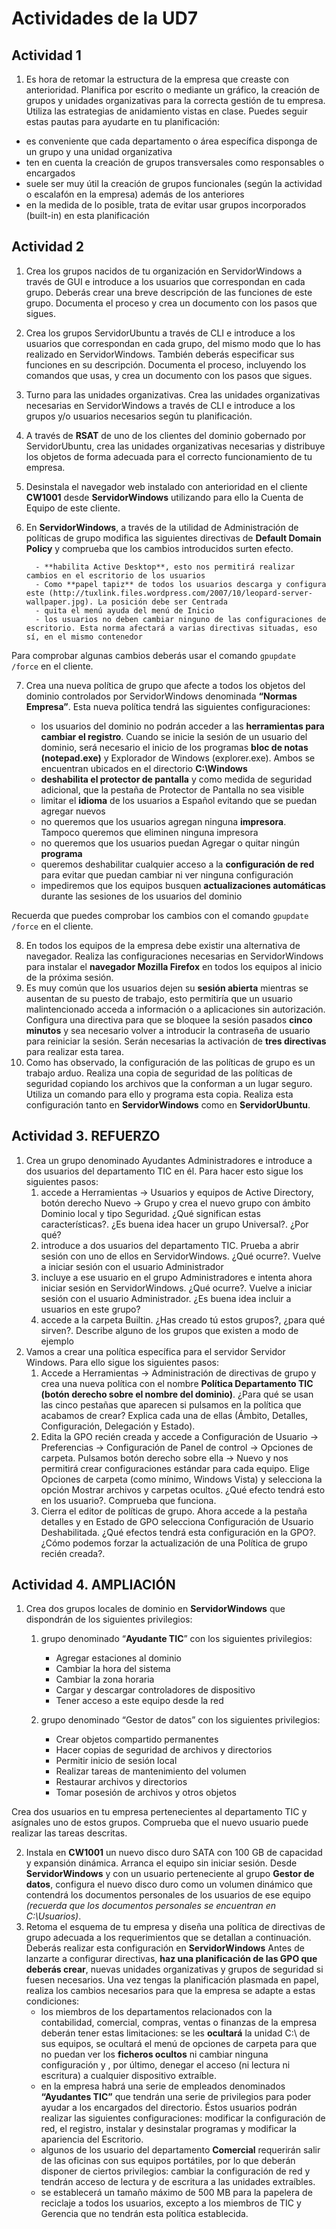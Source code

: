 # Actividades de la UD7

## Actividad 1

1. Es hora de retomar la estructura de la empresa que creaste con anterioridad. Planifica por escrito o mediante un gráfico, la creación de grupos y unidades organizativas para la correcta gestión de tu empresa. Utiliza las estrategias de anidamiento vistas en clase. Puedes seguir estas pautas para ayudarte en tu planificación:

- es conveniente que cada departamento o área específica disponga de un grupo y una unidad organizativa
- ten en cuenta la creación de grupos transversales como responsables o encargados
- suele ser muy útil la creación de grupos funcionales (según la actividad o escalafón en la empresa) además de los anteriores
- en la medida de lo posible, trata de evitar usar grupos incorporados (built-in) en esta planificación

## Actividad 2

1.  Crea los grupos nacidos de tu organización en ServidorWindows a través de GUI e introduce a los usuarios que correspondan en cada grupo. Deberás crear una breve descripción de las funciones de este grupo. Documenta el proceso y crea un documento con los pasos que sigues.
2.  Crea los grupos ServidorUbuntu a través de CLI e introduce a los usuarios que correspondan en cada grupo, del mismo modo que lo has realizado en ServidorWindows. También deberás especificar sus funciones en su descripción. Documenta el proceso, incluyendo los comandos que usas, y crea un documento con los pasos que sigues.
3.  Turno para las unidades organizativas. Crea las unidades organizativas necesarias en ServidorWindows a través de CLI e introduce a los grupos y/o usuarios necesarios según tu planificación.
4.  A través de **RSAT** de uno de los clientes del dominio gobernado por ServidorUbuntu, crea las unidades organizativas necesarias y distribuye los objetos de forma adecuada para el correcto funcionamiento de tu empresa.
5.  Desinstala el navegador web instalado con anterioridad en el cliente **CW1001** desde **ServidorWindows** utilizando para ello la Cuenta de Equipo de este cliente.
6.  En **ServidorWindows**, a través de la utilidad de Administración de políticas de grupo modifica las siguientes directivas de **Default Domain Policy** y comprueba que los cambios introducidos surten efecto.

          - **habilita Active Desktop**, esto nos permitirá realizar cambios en el escritorio de los usuarios
          - Como **papel tapiz** de todos los usuarios descarga y configura este (http://tuxlink.files.wordpress.com/2007/10/leopard-server-wallpaper.jpg). La posición debe ser Centrada
          - quita el menú ayuda del menú de Inicio
          - los usuarios no deben cambiar ninguno de las configuraciones de escritorio. Esta norma afectará a varias directivas situadas, eso sí, en el mismo contenedor

Para comprobar algunas cambios deberás usar el comando `gpupdate /force` en el cliente.

7. Crea una nueva política de grupo que afecte a todos los objetos del dominio controlados por ServidorWindows denominada **“Normas Empresa”**. Esta nueva política tendrá las siguientes configuraciones:

   - los usuarios del dominio no podrán acceder a las **herramientas para cambiar el registro**. Cuando se inicie la sesión de un usuario del dominio, será necesario el inicio de los programas **bloc de notas (notepad.exe)** y Explorador de Windows (explorer.exe). Ambos se encuentran ubicados en el directorio **C:\Windows**
   - **deshabilita el protector de pantalla** y como medida de seguridad adicional, que la pestaña de Protector de Pantalla no sea visible
   - limitar el **idioma** de los usuarios a Español evitando que se puedan agregar nuevos
   - no queremos que los usuarios agregan ninguna **impresora**. Tampoco queremos que eliminen ninguna impresora
   - no queremos que los usuarios puedan Agregar o quitar ningún **programa**
   - queremos deshabilitar cualquier acceso a la **configuración de red** para evitar que puedan cambiar ni ver ninguna configuración
   - impediremos que los equipos busquen **actualizaciones automáticas** durante las sesiones de los usuarios del dominio

Recuerda que puedes comprobar los cambios con el comando `gpupdate /force` en el cliente.

8. En todos los equipos de la empresa debe existir una alternativa de navegador. Realiza las configuraciones necesarias en ServidorWindows para instalar el **navegador Mozilla Firefox** en todos los equipos al inicio de la próxima sesión.
9. Es muy común que los usuarios dejen su **sesión abierta** mientras se ausentan de su puesto de trabajo, esto permitiría que un usuario malintencionado acceda a información o a aplicaciones sin autorización. Configura una directiva para que se bloquee la sesión pasados **cinco minutos** y sea necesario volver a introducir la contraseña de usuario para reiniciar la sesión. Serán necesarias la activación de **tres directivas** para realizar esta tarea.
10. Como has observado, la configuración de las políticas de grupo es un trabajo arduo. Realiza una copia de seguridad de las políticas de seguridad copiando los archivos que la conforman a un lugar seguro. Utiliza un comando para ello y programa esta copia. Realiza esta configuración tanto en **ServidorWindows** como en **ServidorUbuntu**.

## Actividad 3. REFUERZO

1.  Crea un grupo denominado Ayudantes Administradores e introduce a dos usuarios del departamento TIC en él. Para hacer esto sigue los siguientes pasos:
    1.  accede a <span class="menu">Herramientas</span> → <span class="menu">Usuarios y equipos de Active Directory</span>, botón derecho <span class="menu">Nuevo</span> → <span class="menu">Grupo</span> y crea el nuevo grupo con ámbito Dominio local y tipo Seguridad. ¿Qué significan estas características?. ¿Es buena idea hacer un grupo Universal?. ¿Por qué?
    2.  introduce a dos usuarios del departamento TIC. Prueba a abrir sesión con uno de ellos en ServidorWindows. ¿Qué ocurre?. Vuelve a iniciar sesión con el usuario Administrador
    3.  incluye a ese usuario en el grupo Administradores e intenta ahora iniciar sesión en ServidorWindows. ¿Qué ocurre?. Vuelve a iniciar sesión con el usuario Administrador. ¿Es buena idea incluir a usuarios en este grupo?
    4.  accede a la carpeta Builtin. ¿Has creado tú estos grupos?, ¿para qué sirven?. Describe alguno de los grupos que existen a modo de ejemplo
2.  Vamos a crear una política específica para el servidor Servidor Windows. Para ello sigue los siguientes pasos:
    1.  Accede a <span class="menu">Herramientas</span> → <span class="menu">Administración de directivas de grupo</span> y crea una nueva política con el nombre **Política Departamento TIC (botón derecho sobre el nombre del dominio)**. ¿Para qué se usan las cinco pestañas que aparecen si pulsamos en la política que acabamos de crear? Explica cada una de ellas (Ámbito, Detalles, Configuración, Delegación y Estado).
    2.  Edita la GPO recién creada y accede a Configuración de <span class="menu">Usuario</span> → <span class="menu">Preferencias</span> → <span class="menu">Configuración de Panel de control</span> → <span class="menu">Opciones de carpeta</span>. Pulsamos botón derecho sobre ella → <span class="menu">Nuevo</span> y nos permitirá crear configuraciones estándar para cada equipo. Elige Opciones de carpeta (como mínimo, Windows Vista) y selecciona la opción Mostrar archivos y carpetas ocultos. ¿Qué efecto tendrá esto en los usuario?. Comprueba que funciona.
    3.  Cierra el editor de políticas de grupo. Ahora accede a la pestaña detalles y en Estado de GPO selecciona Configuración de Usuario Deshabilitada. ¿Qué efectos tendrá esta configuración en la GPO?. ¿Cómo podemos forzar la actualización de una Política de grupo recién creada?.

## Actividad 4. AMPLIACIÓN

1.  Crea dos grupos locales de dominio en **ServidorWindows** que dispondrán de los siguientes privilegios:

    1.  grupo denominado “**Ayudante TIC**” con los siguientes privilegios:

        - Agregar estaciones al dominio
        - Cambiar la hora del sistema
        - Cambiar la zona horaria
        - Cargar y descargar controladores de dispositivo
        - Tener acceso a este equipo desde la red

    2.  grupo denominado “Gestor de datos” con los siguientes privilegios:

        - Crear objetos compartido permanentes
        - Hacer copias de seguridad de archivos y directorios
        - Permitir inicio de sesión local
        - Realizar tareas de mantenimiento del volumen
        - Restaurar archivos y directorios
        - Tomar posesión de archivos y otros objetos

Crea dos usuarios en tu empresa pertenecientes al departamento TIC y asígnales uno de estos grupos. Comprueba que el nuevo usuario puede realizar las tareas descritas.

2. Instala en **CW1001** un nuevo disco duro SATA con 100 GB de capacidad y expansión dinámica. Arranca el equipo sin iniciar sesión. Desde **ServidorWindows** y con un usuario perteneciente al grupo **Gestor de datos**, configura el nuevo disco duro como un volumen dinámico que contendrá los documentos personales de los usuarios de ese equipo _(recuerda que los documentos personales se encuentran en C:\Usuarios)_.
3. Retoma el esquema de tu empresa y diseña una política de directivas de grupo adecuada a los requerimientos que se detallan a continuación. Deberás realizar esta configuración en **ServidorWindows** Antes de lanzarte a configurar directivas, **haz una planificación de las GPO que deberás crear**, nuevas unidades organizativas y grupos de seguridad si fuesen necesarios. Una vez tengas la planificación plasmada en papel, realiza los cambios necesarios para que la empresa se adapte a estas condiciones:
   - los miembros de los departamentos relacionados con la contabilidad, comercial, compras, ventas o finanzas de la empresa deberán tener estas limitaciones: se les **ocultará** la unidad C:\ de sus equipos, se ocultará el menú de opciones de carpeta para que no puedan ver los **ficheros ocultos** ni cambiar ninguna configuración y , por último, denegar el acceso (ni lectura ni escritura) a cualquier dispositivo extraíble.
   - en la empresa habrá una serie de empleados denominados **“Ayudantes TIC”** que tendrán una serie de privilegios para poder ayudar a los encargados del directorio. Éstos usuarios podrán realizar las siguientes configuraciones: modificar la configuración de red, el registro, instalar y desinstalar programas y modificar la apariencia del Escritorio.
   - algunos de los usuario del departamento **Comercial** requerirán salir de las oficinas con sus equipos portátiles, por lo que deberán disponer de ciertos privilegios: cambiar la configuración de red y tendrán acceso de lectura y de escritura a las unidades extraíbles.
   - se establecerá un tamaño máximo de 500 MB para la papelera de reciclaje a todos los usuarios, excepto a los miembros de TIC y Gerencia que no tendrán esta política establecida.
